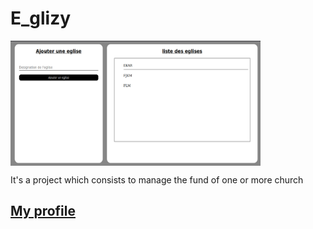 # E_glizy
<img src="https://github.com/Jossuc4/E_glizy/blob/master/Images/Accueil.png" width="400px" height="200px" align="center">

It's a project which consists to manage the fund of one or more church

## [My profile](https://github.com/Jossuc4)
